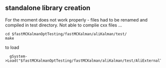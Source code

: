 ## standalone library creation

For the moment does not work properly - files had to be renamed and compiled in test directory.
Not able to complie cxx files ...

```
cd $fastMCKalmanOptTesting/fastMCKalman/aliKalman/test/
make
```

to load 
```
  gSystem->Load("$fastMCKalmanOptTesting/fastMCKalman/aliKalman/test/AliExternalTrackParam.so");
```

